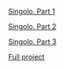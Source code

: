 [Singolo. Part 1](https://Andryteck.github.io/singolo/Singolo1.html)

[Singolo. Part 2](https://Andryteck.github.io/singolo/singolo2.html)

[Singolo. Part 3](https://Andryteck.github.io/singolo/singolo3.html)

[Full project](https://singolo-kulik.netlify.com/)
